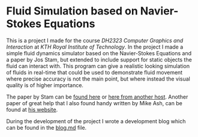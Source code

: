 # Fluid Simulation based on Navier-Stokes Equations
This is a project I made for the course *DH2323 Computer Graphics and Interaction* at *KTH Royal Institute of Technology*. In the project I made a simple fluid dynamics simulator based on the Navier-Stokes Equations and a paper by Jos Stam, but extended to include support for static objects the fluid can interact with. This program can give a realistic looking simulation of fluids in real-time that could be used to demonstrate fluid movement where precise accuracy is not the main point, but where instead the visual quality is of higher importance.

The paper by Stam can be [found here](https://www.dgp.toronto.edu/public_user/stam/reality/Research/pdf/GDC03.pdf) or [here from another host](http://graphics.cs.cmu.edu/nsp/course/15-464/Spring11/papers/StamFluidforGames.pdf).
Another paper of great help that I also found handy written by Mike Ash, can be found at [his website](https://www.mikeash.com/pyblog/fluid-simulation-for-dummies.html).

During the development of the project I wrote a development blog which can be found in the [blog.md](blog.md) file.